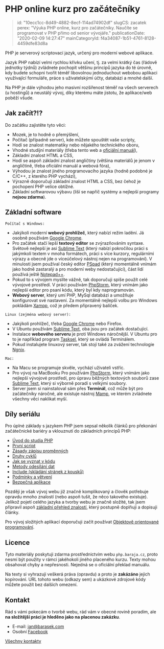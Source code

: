 PHP online kurz pro začátečníky
===============================

> id: "10ecc1cc-8d49-4882-8ecf-114ad74902df"
> slugCS: zacatek
> perex: "Výuka PHP online, kurz pro začátečníky. Naučíte se programovat v PHP přímo od senior vývojáře."
> publicationDate: "2020-02-09 14:27:47"
> mainCategoryId: f4a34087-1b51-4761-8128-4459dfe83d8a

PHP je serverový scriptovací jazyk, určený pro moderní webové aplikace.

Jazyk PHP nabízí velmi rychlou křivku učení, tj. za velmi krátký čas (řádově jednotky týdnů) zvládnete pochopit většinu principů jazyka do té úrovně, kdy budete schopni tvořit téměř libovolnou jednoduchout webobou aplikaci využívající formuláře, práce s uživatelskými účty, databázi a mnohé další.

Na PHP je dále výhodou jeho masivní rozšířenost téměř na všech serverech (u hostingů) a neustálý vývoj, díky kterému máte jistotu, že aplikace/web poběží všude.

Jak začít?!?
------------

Do začátku zajistěte tyto věci:

- Mozek, je to hodně o přemýšlení,
- Počítač (případně server), kde můžete spouštět vaše scripty,
- Hodí se znalost matematiky nebo nějakého technického oboru,
- Vhodné studijní materiály (třeba tento web a <a href="https://php.net">oficiální manuál</a>),
- Základní znalost HTML a CSS,
- Hodí se aspoň základní znalost angličtiny (většina materiálů je jenom v angličtině, třeba oficiální manuál a webová fóra),
- Výhodou je znalost jiného programovacího jazyka (hodně podobné je C/C++, z kterého PHP vychází),
- Výrazně doporučuji základní znalost HTML a CSS, bez čehož je pochopení PHP velice obtížné.
- Základní softwarovou výbavu (liší se napříč systémy a nejlepší programy **nejsou zdarma**).

Základní software
-----------------

`Počítač s Windows:`
- Jakýkoli moderní **webový prohlížeč**, který nabízí režim ladění. Já osobně používám <a href="https://www.google.com/chrome">Google Chrome</a>.
- Pro začátek stačí lepší **textový editor** se zvýrazňováním syntaxe. Světově nejlepší je asi <a href="https://www.sublimetext.com">Sublime Text</a> (který nabízí pokročilou práci s jakýmkoli textem v mnoha formátech, práci s více kurzory, regulárními výrazy a obecně jde o víceúčelový nástroj nejen na programování). V minulosti jsem používal český editor <a href="https://www.pspad.com/cz/">PSpad</a> (který momentálně vnímám jako hodně zastaralý a pro moderní weby nedostačující), část lidí používá ještě <a href="https://www.slunecnice.cz/sw/notepad/">Notepad++</a>.
- Pokud to s vývojem myslíte vážně, tak doporučuji spíše použít celé vývojové prostředí. V práci používám <a href="https://www.jetbrains.com/phpstorm/">PhpStorm</a>, který vnímám jako nejlepší editor pro psaní kódu, který byl kdy naprogramován.
- **Webový server**, který umí PHP, MySql databázi a umožňuje konfigurovat své nastavení. Za momentálně nejlepší volbu pro Windows pokládám <a href="https://www.apachefriends.org/download.html">Xampp</a>, což je předem připravený balíček.

`Linux (zejména webový server):`
- Jakýkoli prohlížeč, třeba <a href="https://www.google.com/chrome">Google Chrome</a> nebo Firefox.
- V Ubuntu používám <a href="https://www.sublimetext.com">Sublime Text</a>, oba jsou pro začátek dostačující.
- Instalace **webového serveru** je proti Windows náročnější. V Ubuntu pro to je například program <a href="https://wiki.ubuntu.cz/servery/apache_s_mysql_a_php">Tasksel</a>, který se ovládá Terminálem.
- Pokud instalujete linuxový server, tak stojí také za zvážení technologie <a href="https://www.nginx.com/resources/wiki/">Ngnix</a>.

`Mac:`
- Na Macu se programuje skvěle, vychází uživateli vstříc.
- Pro vývoj na MacBooku Pro používám <a href="https://www.jetbrains.com/phpstorm/">PhpStorm</a>, který vnímám jako nejlepší vývojové prostředí, pro úpravu běžných textových souborů zase <a href="https://www.sublimetext.com">Sublime Text</a>, který si výborně poradí s velkými soubory.
- Server jsem si nainstaloval sám přes **Terminál**, což může být pro začátečníky náročné, ale existuje nástroj <a href="https://www.mamp.info/en/">Mamp</a>, ve kterém zvládnete všechny věci naklikat myší.

Díly seriálu
------------

Pro úplné základy s jazykem PHP jsem sepsal několik článků pro překonání začátečnické bariéry a vklouznutí do základních principů PHP:

- <a href="/uvod">Úvod do studia PHP</a>
- <a href="/prvni-script">První script</a>
- <a href="/zasady-promennych">Zásady zápisu proměnných</a>
- <a href="/cykly">Druhy cyklů</a>
- <a href="/jak-se-vyznat">Jak se vyznat v kódu</a>
- <a href="/metody-odesilani-dat">Metody odesílání dat</a>
- <a href="/include-soubor">Include (skládání stránek z kousků)</a>
- <a href="/podminky">Podmínky a větvení</a>
- <a href="/bezpecna-aplikace">Bezpečná aplikace</a>

Později je však vývoj webu již značně komplikovaný a člověk potřebuje opravdu mnoho znalostí (nebo aspoň tušit, že něco takového existuje). Jelikož pojetí celého jazyka a tvorby webu je značně složité, tak jsem připravil aspoň <a href="/znalosti">základní přehled znalostí</a>, který postupně doplňuji a dopisuji články.

Pro vývoj složitých aplikací doporučuji začít používat <a href="/oop">Objektově orientované programování</a>.

Licence
-------

Tyto materiály poskytuji zdarma prostřednictvím webu `php.baraja.cz`, proto nesmí být použity v rámci jakéhokoli jiného placeného kurzu. Texty mohou obsahovat chyby a nepřesnosti. Nejedná se o oficiální překlad manuálu.

Na texty si vyhrazuji veškerá práva (opravdu) a proto je **zakázáno** jejich kopírování. URL tohoto webu (odkazy sem) a ukázkové zdrojové kódy můžete použít bez dalších omezení.

Kontakt
-------

Rád s vámi pokecám o tvorbě webu, rád vám v obecné rovině poradím, ale **na složitější práci je hleděno jako na placenou zakázku**.

- E-mail: jan@barasek.com
- Osobní <a href="https://www.facebook.com/janbarasek">Facebook</a>

<a href="https://baraja.cz/kontakt">Všechny kontakty</a>
